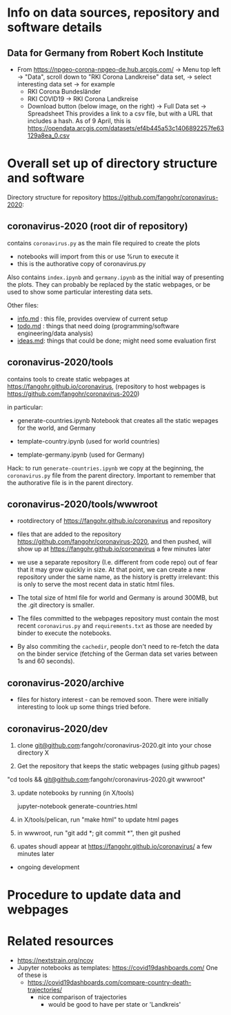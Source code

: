 Info on data sources, repository and software details
========================================================

Data for Germany from Robert Koch Institute
----------------------------------------------------

-   From <https://npgeo-corona-npgeo-de.hub.arcgis.com/> -\> Menu top
    left -\> \"Data\", scroll down to \"RKI Corona Landkreise\" data
    set, -\> select interesting data set -\> for example
    -   RKI Corona Bundesländer
    -   RKI COVID19 -\> RKI Corona Landkreise
    -   Download button (below image, on the right) -\> Full Data set
        -\> Spreadsheet This provides a link to a csv file, but with a
        URL that includes a hash. As of 9 April, this is
        <https://opendata.arcgis.com/datasets/ef4b445a53c1406892257fe63129a8ea_0.csv>


Overall set up of directory structure and software
==================================================

Directory structure for repository
<https://github.com/fangohr/coronavirus-2020>:

coronavirus-2020 (root dir of repository)
-----------------------------------------

contains `coronavirus.py` as the main file required to create the plots

-   notebooks will import from this or use %run to execute it
-   this is the authorative copy of coronavirus.py

Also contains `index.ipynb` and `germany.ipynb` as the initial way of
presenting the plots. They can probably be replaced by the static
webpages, or be used to show some particular interesting data sets.

Other files:

-   [info.md](info.md) : this file, provides overview of current setup
-   [todo.md](todo.md) : things that need doing (programming/software
    engineering/data analysis)
-   [ideas.md](ideas.md): things that could be done; might need some evaluation
    first

coronavirus-2020/tools
----------------------

contains tools to create static webpages at
<https://fangohr.github.io/coronavirus>, (repository to host webpages is
<https://github.com/fangohr/coronavirus-2020>)

in particular:

-   generate-countries.ipynb Notebook that creates all the static
    wepages for the world, and Germany

-   template-country.ipynb (used for world countries)
-   template-germany.ipynb (used for Germany)

Hack: to run `generate-countries.ipynb` we copy at the beginning, the
`coronavirus.py` file from the parent directory. Important to remember
that the authorative file is in the parent directory.

coronavirus-2020/tools/wwwroot
------------------------------

-   rootdirectory of <https://fangohr.github.io/coronavirus> and
    repository

-   files that are added to the repository
    <https://github.com/fangohr/coronavirus-2020>, and then pushed, will
    show up at <https://fangohr.github.io/coronavirus> a few minutes
    later

-   we use a separate repository (I.e. different from code repo) out of
    fear that it may grow quickly in size. At that point, we can create
    a new repository under the same name, as the history is pretty
    irrelevant: this is only to serve the most recent data in static
    html files.

-   The total size of html file for world and Germany is around 300MB,
    but the .git directory is smaller.

-   The files committed to the webpages repository must contain the most
    recent `coronavirus.py` and `requirements.txt` as those are needed
    by binder to execute the notebooks.

-   By also commiting the `cachedir`, people don\'t need to re-fetch the
    data on the binder service (fetching of the German data set varies
    between 1s and 60 seconds).

coronavirus-2020/archive
------------------------

-   files for history interest - can be removed soon. There were
    initially interesting to look up some things tried before.

coronavirus-2020/dev
--------------------

1. clone git@github.com:fangohr/coronavirus-2020.git into your chose directory X

2. Get the repository that keeps the static webpages (using github pages)

"cd tools && git@github.com:fangohr/coronavirus-2020.git wwwroot"

3. update notebooks by running (in X/tools)

   jupyter-notebook generate-countries.html 
   
4. in X/tools/pelican, run "make html" to update html pages

5. in wwwroot, run "git add *; git commit *", then git pushed

6. upates shoudl appear at https://fangohr.github.io/coronavirus/ a few minutes later
-   ongoing development

Procedure to update data and webpages
==============================================




Related resources
=================

-   <https://nextstrain.org/ncov>
-   Jupyter notebooks as templates: <https://covid19dashboards.com/> One
    of these is
    -   <https://covid19dashboards.com/compare-country-death-trajectories/>
        -   nice comparison of trajectories
            -   would be good to have per state or \'Landkreis\'
